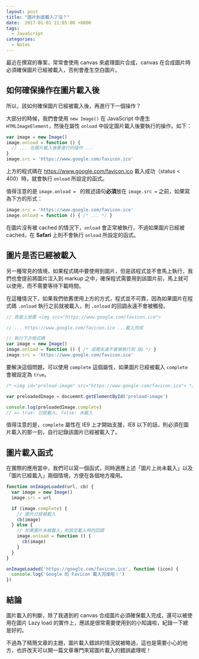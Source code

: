 ```yaml
---
layout: post
title: "圖片到底載入了沒？"
date:  2017-01-01 21:05:00 +0800
tags:
  - JavaScript
categories:
  - Notes
---
```


最近在撰寫的專案，常常會使用 canvas 來處理圖片合成，canvas 在合成圖片時必須確保圖片已經被載入，否則會產生空白圖片。

## 如何確保操作在圖片載入後

所以，該如何確保圖片已經被載入後，再進行下一個操作？

大部分的時候，我們會使用 `new Image()` 在 JavaScript 中產生 `HTMLImageElement`，然後在屬性 `onload` 中設定圖片載入後要執行的操作。如下：

```js
var image = new Image()
image.onload = function () {
  // ... 在圖片載入後要進行的操作 ...
}
image.src = 'https://www.google.com/favicon.ico'
```

上方的程式碼在 https://www.google.com/favicon.ico 載入成功（status < 400）時，就會執行 `onload` 所設定的函式。

值得注意的是 `image.onload = ` 的敘述語句**必須**放在 `image.src =` 之前，如果寫為下方的形式：

```js
image.src = 'https://www.google.com/favicon.ico'
image.onload = function () { /* ... */ }
```

在圖片沒有被 cached 的情況下，`onload` 會正常被執行，不過如果圖片已經被 cached，在 **Safari** 上則不會執行 `onload` 所設定的函式。

## 圖片是否已經被載入

另一種常見的情境，如果程式碼中要使用到圖片，但是該程式並不會馬上執行，我們也會提前將圖片注入到 markup 之中，確保程式需要用到該圖片前，馬上就可以使用，而不需要等待下載時間。

在這種情況下，如果我們依舊使用上方的方式，程式並不可靠，因為如果圖片在程式碼 `.onload` 執行之前就被載入，則 `.onload` 的回調永遠不會被觸發。

```js
// 頁面上放置 <img src="https://www.google.com/favicon.ico">

// ... https://www.google.com/favicon.ico ...載入完成

// 執行下方程式碼
var image = new Image()
image.onload = function () { /* 這裡永遠不會被執行到 QQ */ }
image.src = 'https://www.google.com/favicon.ico'
```

要解決這個問題，可以使用 `complete` 這個屬性，如果圖片已經被載入 `complete` 會被設定為 `true`。

```js
/* <img id="preload-image" src="https://www.google.com/favicon.ico"> */

var preloadedImage = docuemnt.getElementById('preload-image')

console.log(preloadedImage.complete)
// => true: 已經載入, false: 未載入
```

值得注意的是，`complete` 屬性在 IE9 上才開始支援，IE8 以下的話，則必須在圖片載入的那一刻，自行記錄該圖片已經被載入了。

## 圖片載入函式

在實際的應用當中，我們可以寫一個函式，同時適應上述「圖片上尚未載入」以及「圖片已經載入」兩個情境，方便在各個地方複用。

```js
function onImageLoaded(url, cb) {
  var image = new Image()
  image.src = url

  if (image.complete) {
    // 圖片已經被載入
    cb(image)
  } else {
    // 如果圖片未被載入，則設定載入時的回調
    image.onload = function () {
      cb(image)
    }
  }
}

onImageLoaded('https://google.com/favicon.ico', function (icon) {
  console.log('Google 的 Favicon 載入完成啦！')
})
```

## 結論

圖片載入的判斷，除了我遇到的 canvas 合成圖片必須確保載入完成，還可以被使用在圖片 Lazy load 的實作上，應該是很常需要使用到的小知識啦，紀錄一下總是好的。

不過為了精簡文章的主題，圖片載入錯誤的情況就被略過，這也是需要小心的地方，也許改天可以開一篇文章專門來寫圖片載入的錯誤處理呢！
